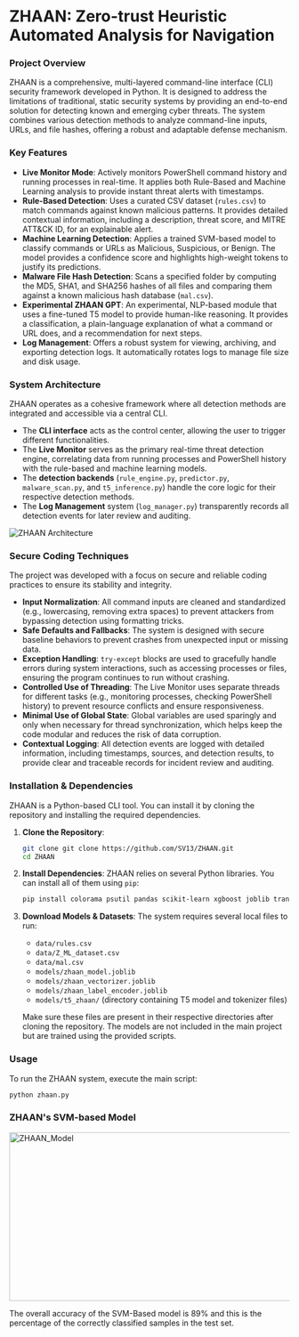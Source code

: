 # ZHAAN: Zero-trust Heuristic Automated Analysis for Navigation

### Project Overview
ZHAAN is a comprehensive, multi-layered command-line interface (CLI) security framework developed in Python. It is designed to address the limitations of traditional, static security systems by providing an end-to-end solution for detecting known and emerging cyber threats. The system combines various detection methods to analyze command-line inputs, URLs, and file hashes, offering a robust and adaptable defense mechanism.

### Key Features
* **Live Monitor Mode**: Actively monitors PowerShell command history and running processes in real-time. It applies both Rule-Based and Machine Learning analysis to provide instant threat alerts with timestamps.
* **Rule-Based Detection**: Uses a curated CSV dataset (`rules.csv`) to match commands against known malicious patterns. It provides detailed contextual information, including a description, threat score, and MITRE ATT&CK ID, for an explainable alert.
* **Machine Learning Detection**: Applies a trained SVM-based model to classify commands or URLs as Malicious, Suspicious, or Benign. The model provides a confidence score and highlights high-weight tokens to justify its predictions.
* **Malware File Hash Detection**: Scans a specified folder by computing the MD5, SHA1, and SHA256 hashes of all files and comparing them against a known malicious hash database (`mal.csv`).
* **Experimental ZHAAN GPT**: An experimental, NLP-based module that uses a fine-tuned T5 model to provide human-like reasoning. It provides a classification, a plain-language explanation of what a command or URL does, and a recommendation for next steps.
* **Log Management**: Offers a robust system for viewing, archiving, and exporting detection logs. It automatically rotates logs to manage file size and disk usage.

### System Architecture
ZHAAN operates as a cohesive framework where all detection methods are integrated and accessible via a central CLI.
* The **CLI interface** acts as the control center, allowing the user to trigger different functionalities.
* The **Live Monitor** serves as the primary real-time threat detection engine, correlating data from running processes and PowerShell history with the rule-based and machine learning models.
* The **detection backends** (`rule_engine.py`, `predictor.py`, `malware_scan.py`, and `t5_inference.py`) handle the core logic for their respective detection methods.
* The **Log Management** system (`log_manager.py`) transparently records all detection events for later review and auditing.

![ZHAAN Architecture](https://github.com/user-attachments/assets/97a7c560-1a4f-46bd-a780-0eb2fe3d98e0)



### Secure Coding Techniques
The project was developed with a focus on secure and reliable coding practices to ensure its stability and integrity.
* **Input Normalization**: All command inputs are cleaned and standardized (e.g., lowercasing, removing extra spaces) to prevent attackers from bypassing detection using formatting tricks.
* **Safe Defaults and Fallbacks**: The system is designed with secure baseline behaviors to prevent crashes from unexpected input or missing data.
* **Exception Handling**: `try-except` blocks are used to gracefully handle errors during system interactions, such as accessing processes or files, ensuring the program continues to run without crashing.
* **Controlled Use of Threading**: The Live Monitor uses separate threads for different tasks (e.g., monitoring processes, checking PowerShell history) to prevent resource conflicts and ensure responsiveness.
* **Minimal Use of Global State**: Global variables are used sparingly and only when necessary for thread synchronization, which helps keep the code modular and reduces the risk of data corruption.
* **Contextual Logging**: All detection events are logged with detailed information, including timestamps, sources, and detection results, to provide clear and traceable records for incident review and auditing.

### Installation & Dependencies
ZHAAN is a Python-based CLI tool. You can install it by cloning the repository and installing the required dependencies.

1.  **Clone the Repository**:
    ```bash
    git clone git clone https://github.com/SV13/ZHAAN.git
    cd ZHAAN
    ```

2.  **Install Dependencies**:
    ZHAAN relies on several Python libraries. You can install all of them using `pip`:
    ```bash
    pip install colorama psutil pandas scikit-learn xgboost joblib transformers torch
    ```

3.  **Download Models & Datasets**:
    The system requires several local files to run:
    * `data/rules.csv`
    * `data/Z_ML_dataset.csv`
    * `data/mal.csv`
    * `models/zhaan_model.joblib`
    * `models/zhaan_vectorizer.joblib`
    * `models/zhaan_label_encoder.joblib`
    * `models/t5_zhaan/` (directory containing T5 model and tokenizer files)

    Make sure these files are present in their respective directories after cloning the repository. The models are not included in the main project but are trained using the provided scripts.

### Usage
To run the ZHAAN system, execute the main script:
```bash
python zhaan.py
```

### ZHAAN's SVM-based Model
<img width="662" height="303" alt="ZHAAN_Model" src="https://github.com/user-attachments/assets/06a8b8f9-ae7d-42cc-b9d0-b1cfcde90b80" />

The overall accuracy of the SVM-Based model is 89% and this is the percentage of the correctly classified samples in the test set.
